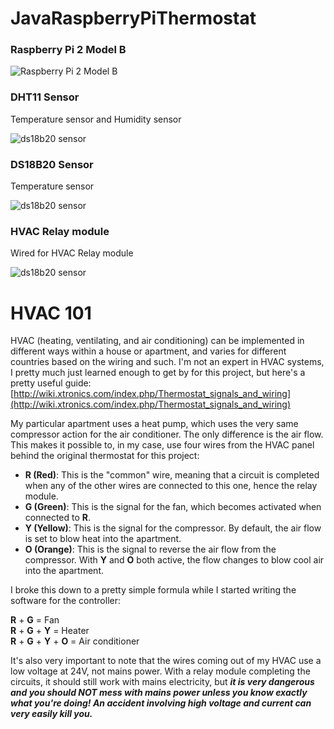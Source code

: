 # JavaRaspberryPiThermostat


### Raspberry Pi 2 Model B

![Raspberry Pi 2 Model B](https://github.com/smiousse/jarpit/blob/master/site/raspberry-pi-2-b-j8header.png)



### DHT11 Sensor

Temperature sensor and Humidity sensor

![ds18b20 sensor](https://github.com/smiousse/jarpit/blob/master/site/DHT11.jpg)

### DS18B20 Sensor

Temperature sensor

![ds18b20 sensor](https://github.com/smiousse/jarpit/blob/master/site/ds18b20.png)

### HVAC Relay module

Wired for HVAC Relay module

![ds18b20 sensor](https://github.com/smiousse/jarpit/blob/master/site/hvac_controller.png)

# HVAC 101

HVAC (heating, ventilating, and air conditioning) can be implemented in different ways within a house or apartment, and varies for different countries based on the wiring and such. I'm not an expert in HVAC systems, I pretty much just learned enough to get by for this project, but here's a pretty useful guide: [http://wiki.xtronics.com/index.php/Thermostat_signals_and_wiring](http://wiki.xtronics.com/index.php/Thermostat_signals_and_wiring)

My particular apartment uses a heat pump, which uses the very same compressor action for the air conditioner. The only difference is the air flow. This makes it possible to, in my case, use four wires from the HVAC panel behind the original thermostat for this project:

* **R (Red)**: This is the "common" wire, meaning that a circuit is completed when any of the other wires are connected to this one, hence the relay module.
* **G (Green)**: This is the signal for the fan, which becomes activated when connected to **R**.
* **Y (Yellow)**: This is the signal for the compressor. By default, the air flow is set to blow heat into the apartment.
* **O (Orange)**: This is the signal to reverse the air flow from the compressor. With **Y** and **O** both active, the flow changes to blow cool air into the apartment.

I broke this down to a pretty simple formula while I started writing the software for the controller:

**R** + **G** = Fan<br/>
**R** + **G** + **Y** = Heater<br/>
**R** + **G** + **Y** + **O** = Air conditioner

It's also very important to note that the wires coming out of my HVAC use a low voltage at 24V, not mains power. With a relay module completing the circuits, it should still work with mains electricity, but _**it is very dangerous and you should NOT mess with mains power unless you know exactly what you're doing! An accident involving high voltage and current can very easily kill you.**_

